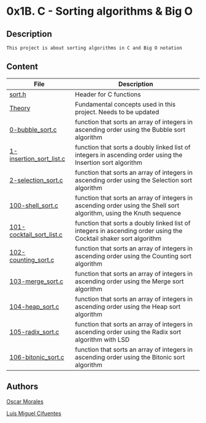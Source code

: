 # 0x1B. C - Sorting algorithms & Big O

## Description

    This project is about sorting algorithms in C and Big O notation

## Content

| File | Description |
| --- | --- |
| [sort.h](./sort.h) | Header for C functions |
| [Theory](./Theory) | Fundamental concepts used in this project. Needs to be updated|
| [0-bubble_sort.c](./0-bubble_sort.c) | function that sorts an array of integers in ascending order using the Bubble sort algorithm |
| [1-insertion_sort_list.c](./1-insertion_sort_list.c) | function that sorts a doubly linked list of integers in ascending order using the Insertion sort algorithm |
| [2-selection_sort.c](./2-selection_sort.c) | function that sorts an array of integers in ascending order using the Selection sort algorithm |
| [100-shell_sort.c](./100-shell_sort.c) | function that sorts an array of integers in ascending order using the Shell sort algorithm, using the Knuth sequence |
| [101-cocktail_sort_list.c](./101-cocktail_sort_list.c) | function that sorts a doubly linked list of integers in ascending order using the Cocktail shaker sort algorithm |
| [102-counting_sort.c](./102-counting_sort.c) | function that sorts an array of integers in ascending order using the Counting sort algorithm |
| [103-merge_sort.c](./103-merge_sort.c) | function that sorts an array of integers in ascending order using the Merge sort algorithm |
| [104-heap_sort.c](./104-heap_sort.c) | function that sorts an array of integers in ascending order using the Heap sort algorithm |
| [105-radix_sort.c](./105-radix_sort.c) | function that sorts an array of integers in ascending order using the Radix sort algorithm with LSD |
| [106-bitonic_sort.c](./106-bitonic_sort.c) | function that sorts an array of integers in ascending order using the Bitonic sort algorithm |

## Authors

[Oscar Morales](https://github.com/oimoralest)

[Luis Miguel Cifuentes](https://github.com/1uiscalderon)
